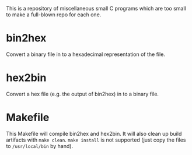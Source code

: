 This is a repository of miscellaneous small C programs which are too small
to make a full-blown repo for each one.

# bin2hex

Convert a binary file in to a hexadecimal representation of the file.

# hex2bin

Convert a hex file (e.g. the output of bin2hex) in to a binary file.

# Makefile

This Makefile will compile bin2hex and hex2bin.  It will also clean
up build artifacts with `make clean`.  `make install` is not supported
(just copy the files to `/usr/local/bin` by hand).


